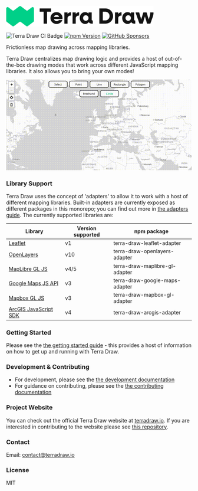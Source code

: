 <picture>
  <source media="(prefers-color-scheme: dark)" srcset="./assets/logo-dark-mode.png">
  <source media="(prefers-color-scheme: light)" srcset="./assets/logo.png">
  <img alt="Terra Draw logo" src="./assets/logo.png" width="400px">
</picture>

<p></p>

![Terra Draw CI Badge](https://github.com/JamesLMilner/terra-draw/actions/workflows/ci.yml/badge.svg)
[![npm Version](https://img.shields.io/npm/v/terra-draw?labelColor=rgb(61%2070%2078))](https://www.npmjs.com/package/terra-draw)
[![GitHub Sponsors](https://img.shields.io/github/sponsors/JamesLMilner?color=%23f66fb8&labelColor=rgb(61%2070%2078))](https://github.com/sponsors/JamesLMilner)

Frictionless map drawing across mapping libraries.

Terra Draw centralizes map drawing logic and provides a host of out-of-the-box drawing modes that work across different JavaScript mapping libraries. It also allows you to bring your own modes!

![An example of drawing geodesic lines using Terra Draw with Leaflet](./assets/readme.gif)


### Library Support

Terra Draw uses the concept of 'adapters' to allow it to work with a host of different mapping libraries. Built-in adapters are currently exposed as different packages in this monorepo; you can find out more in [the adapters guide](./guides/3.ADAPTERS.md). The currently supported libraries are:

|  Library                                                                                    | Version supported |           npm package            |
|---------------------------------------------------------------------------------------------|-------------------|----------------------------------|
|  [Leaflet](https://leafletjs.com/)                                                          |        v1         | terra-draw-leaflet-adapter       |
|  [OpenLayers](https://openlayers.org/)                                                      |        v10        | terra-draw-openlayers-adapter    |
|  [MapLibre GL JS](https://maplibre.org/maplibre-gl-js/docs/)                                |        v4/5       | terra-draw-maplibre-gl-adapter   |
|  [Google Maps JS API](https://developers.google.com/maps/documentation/javascript/overview) |        v3         | terra-draw-google-maps-adapter   |
|  [Mapbox GL JS](https://www.mapbox.com/mapbox-gljs)                                         |        v3         | terra-draw-mapbox-gl-adapter     |
|  [ArcGIS JavaScript SDK](https://developers.arcgis.com/javascript/latest/)                  |        v4         | terra-draw-arcgis-adapter        | 

### Getting Started

Please see the [the getting started guide](./guides/1.GETTING_STARTED.md) - this provides a host of information on how to get up and running with Terra Draw.

### Development & Contributing

* For development, please see the [the development documentation](./guides/7.DEVELOPMENT.md)
* For guidance on contributing, please see the [the contributing documentation](./guides/7.DEVELOPMENT.md#contributing)


### Project Website

You can check out the official Terra Draw website at [terradraw.io](https://www.terradraw.io). If you are interested in contributing to the website please see [this repository](https://www.github.com/JamesLMilner/terra-draw-website).

### Contact

Email: [contact@terradraw.io](mailto:contact@terradraw.io)

### License

MIT
